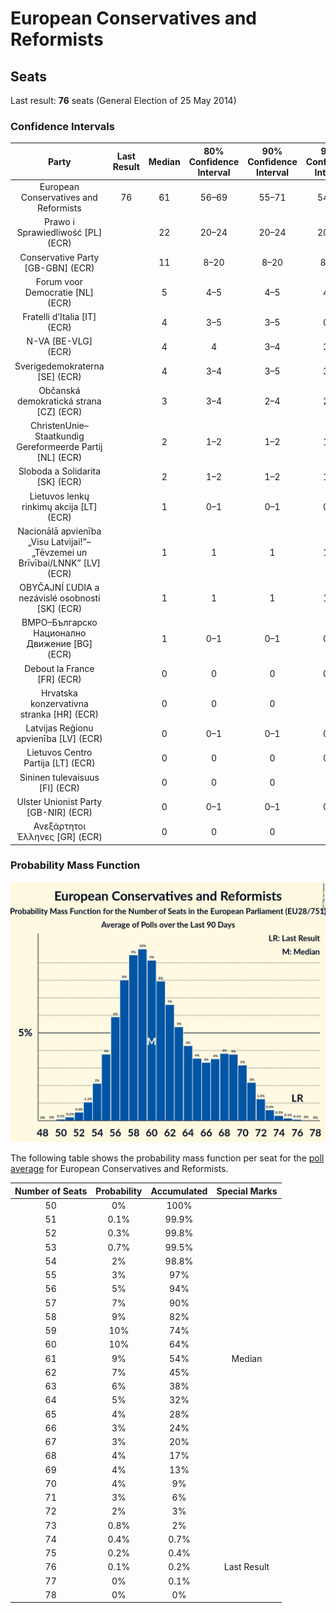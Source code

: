 # European Conservatives and Reformists

## Seats

Last result: **76** seats (General Election of 25 May 2014)

### Confidence Intervals

| Party | Last Result | Median | 80% Confidence Interval | 90% Confidence Interval | 95% Confidence Interval | 99% Confidence Interval |
|:-----:|:-----------:|:------:|:-----------------------:|:-----------------------:|:-----------------------:|:-----------------------:|
| European Conservatives and Reformists | 76 | 61 | 56–69 | 55–71 | 54–72 | 52–74 |
| Prawo i Sprawiedliwość [PL] (ECR) | | 22 | 20–24 | 20–24 | 20–24 | 19–25 |
| Conservative Party [GB-GBN] (ECR) | | 11 | 8–20 | 8–20 | 8–20 | 8–21 |
| Forum voor Democratie [NL] (ECR) | | 5 | 4–5 | 4–5 | 4–6 | 4–6 |
| Fratelli d’Italia [IT] (ECR) | | 4 | 3–5 | 3–5 | 0–5 | 0–6 |
| N-VA [BE-VLG] (ECR) | | 4 | 4 | 3–4 | 3–4 | 3–5 |
| Sverigedemokraterna [SE] (ECR) | | 4 | 3–4 | 3–5 | 3–5 | 3–5 |
| Občanská demokratická strana [CZ] (ECR) | | 3 | 3–4 | 2–4 | 2–4 | 2–5 |
| ChristenUnie–Staatkundig Gereformeerde Partij [NL] (ECR) | | 2 | 1–2 | 1–2 | 1–2 | 1–2 |
| Sloboda a Solidarita [SK] (ECR) | | 2 | 1–2 | 1–2 | 1–2 | 1–2 |
| Lietuvos lenkų rinkimų akcija [LT] (ECR) | | 1 | 0–1 | 0–1 | 0–1 | 0–1 |
| Nacionālā apvienība „Visu Latvijai!”–„Tēvzemei un Brīvībai/LNNK” [LV] (ECR) | | 1 | 1 | 1 | 1–2 | 1–2 |
| OBYČAJNÍ ĽUDIA a nezávislé osobnosti [SK] (ECR) | | 1 | 1 | 1 | 1–2 | 1–2 |
| ВМРО–Българско Национално Движение [BG] (ECR) | | 1 | 0–1 | 0–1 | 0–1 | 0–1 |
| Debout la France [FR] (ECR) | | 0 | 0 | 0 | 0–4 | 0–5 |
| Hrvatska konzervativna stranka [HR] (ECR) | | 0 | 0 | 0 | 0 | 0 |
| Latvijas Reģionu apvienība [LV] (ECR) | | 0 | 0–1 | 0–1 | 0–1 | 0–1 |
| Lietuvos Centro Partija [LT] (ECR) | | 0 | 0 | 0 | 0–1 | 0–1 |
| Sininen tulevaisuus [FI] (ECR) | | 0 | 0 | 0 | 0 | 0 |
| Ulster Unionist Party [GB-NIR] (ECR) | | 0 | 0–1 | 0–1 | 0–1 | 0–1 |
| Ανεξάρτητοι Έλληνες [GR] (ECR) | | 0 | 0 | 0 | 0 | 0 |

### Probability Mass Function

![Graph with seats probability mass function not yet produced](average-2019-05-01-seats-pmf-europeanconservativesandreformists.png "Seats Probability Mass Function")

The following table shows the probability mass function per seat for the [poll average](average-2019-05-01.html) for European Conservatives and Reformists.

| Number of Seats | Probability | Accumulated | Special Marks |
|:---------------:|:-----------:|:-----------:|:-------------:|
| 50 | 0% | 100% |  |
| 51 | 0.1% | 99.9% |  |
| 52 | 0.3% | 99.8% |  |
| 53 | 0.7% | 99.5% |  |
| 54 | 2% | 98.8% |  |
| 55 | 3% | 97% |  |
| 56 | 5% | 94% |  |
| 57 | 7% | 90% |  |
| 58 | 9% | 82% |  |
| 59 | 10% | 74% |  |
| 60 | 10% | 64% |  |
| 61 | 9% | 54% | Median |
| 62 | 7% | 45% |  |
| 63 | 6% | 38% |  |
| 64 | 5% | 32% |  |
| 65 | 4% | 28% |  |
| 66 | 3% | 24% |  |
| 67 | 3% | 20% |  |
| 68 | 4% | 17% |  |
| 69 | 4% | 13% |  |
| 70 | 4% | 9% |  |
| 71 | 3% | 6% |  |
| 72 | 2% | 3% |  |
| 73 | 0.8% | 2% |  |
| 74 | 0.4% | 0.7% |  |
| 75 | 0.2% | 0.4% |  |
| 76 | 0.1% | 0.2% | Last Result |
| 77 | 0% | 0.1% |  |
| 78 | 0% | 0% |  |


